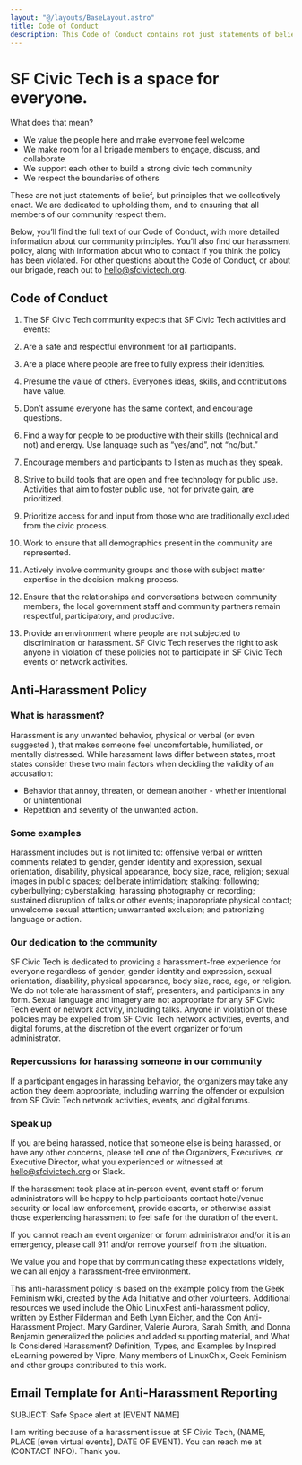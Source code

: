 ```yaml
---
layout: "@/layouts/BaseLayout.astro"
title: Code of Conduct
description: This Code of Conduct contains not just statements of belief, but principles that we collectively enact. We are dedicated to upholding them, and to ensuring that all members of our community respect them.
---
```


# SF Civic Tech is a space for everyone.

What does that mean?

* We value the people here and make everyone feel welcome
* We make room for all brigade members to engage, discuss, and collaborate
* We support each other to build a strong civic tech community
* We respect the boundaries of others

These are not just statements of belief, but principles that we collectively enact. We are dedicated to upholding them, and to ensuring that all members of our community respect them.

Below, you’ll find the full text of our Code of Conduct, with more detailed information about our community principles. You’ll also find our harassment policy, along with information about who to contact if you think the policy has been violated. For other questions about the Code of Conduct, or about our brigade, reach out to hello@sfcivictech.org.


## Code of Conduct

1. The SF Civic Tech community expects that SF Civic Tech activities and events:

2. Are a safe and respectful environment for all participants.

3. Are a place where people are free to fully express their identities.

4. Presume the value of others. Everyone’s ideas, skills, and contributions have value.

5. Don’t assume everyone has the same context, and encourage questions.

6. Find a way for people to be productive with their skills (technical and not) and energy. Use language such as “yes/and”, not “no/but.”

7. Encourage members and participants to listen as much as they speak.

8. Strive to build tools that are open and free technology for public use. Activities that aim to foster public use, not for private gain, are prioritized.

9. Prioritize access for and input from those who are traditionally excluded from the civic process.

10. Work to ensure that all demographics present in the community are represented.

11. Actively involve community groups and those with subject matter expertise in the decision-making process.

12. Ensure that the relationships and conversations between community members, the local government staff and community partners remain respectful, participatory, and productive.

13. Provide an environment where people are not subjected to discrimination or harassment. SF Civic Tech reserves the right to ask anyone in violation of these policies not to participate in SF Civic Tech events or network activities.


## Anti-Harassment Policy

### What is harassment?
Harassment is any unwanted behavior, physical or verbal (or even suggested ), that makes someone feel uncomfortable, humiliated, or mentally distressed. While harassment laws differ between states, most states consider these two main factors when deciding the validity of an accusation:

* Behavior that annoy, threaten, or demean another - whether intentional or unintentional
* Repetition and severity of the unwanted action.

### Some examples
Harassment includes but is not limited to: offensive verbal or written comments related to gender, gender identity and expression, sexual orientation, disability, physical appearance, body size, race, religion; sexual images in public spaces; deliberate intimidation; stalking; following; cyberbullying; cyberstalking; harassing photography or recording; sustained disruption of talks or other events; inappropriate physical contact; unwelcome sexual attention; unwarranted exclusion; and patronizing language or action.

### Our dedication to the community
SF Civic Tech is dedicated to providing a harassment-free experience for everyone regardless of gender, gender identity and expression, sexual orientation, disability, physical appearance, body size, race, age, or religion. We do not tolerate harassment of staff, presenters, and participants in any form. Sexual language and imagery are not appropriate for any SF Civic Tech event or network activity, including talks. Anyone in violation of these policies may be expelled from SF Civic Tech network activities, events, and digital forums, at the discretion of the event organizer or forum administrator.

### Repercussions for harassing someone in our community
If a participant engages in harassing behavior, the organizers may take any action they deem appropriate, including warning the offender or expulsion from SF Civic Tech network activities, events, and digital forums.

### Speak up
If you are being harassed, notice that someone else is being harassed, or have any other concerns, please tell one of the Organizers, Executives, or Executive Director, what you experienced or witnessed at hello@sfcivictech.org or Slack.

If the harassment took place at in-person event, event staff or forum administrators will be happy to help participants contact hotel/venue security or local law enforcement, provide escorts, or otherwise assist those experiencing harassment to feel safe for the duration of the event.

If you cannot reach an event organizer or forum administrator and/or it is an emergency, please call 911 and/or remove yourself from the situation.

We value you and hope that by communicating these expectations widely, we can all enjoy a harassment-free environment.

This anti-harassment policy is based on the example policy from the Geek Feminism wiki, created by the Ada Initiative and other volunteers. Additional resources we used include the Ohio LinuxFest anti-harassment policy, written by Esther Filderman and Beth Lynn Eicher, and the Con Anti-Harassment Project. Mary Gardiner, Valerie Aurora, Sarah Smith, and Donna Benjamin generalized the policies and added supporting material, and What Is Considered Harassment? Definition, Types, and Examples by Inspired eLearning powered by Vipre, Many members of LinuxChix, Geek Feminism and other groups contributed to this work.


## Email Template for Anti-Harassment Reporting
SUBJECT: Safe Space alert at [EVENT NAME]

I am writing because of a harassment issue at SF Civic Tech, (NAME, PLACE [even virtual events], DATE OF EVENT). You can reach me at (CONTACT INFO). Thank you.
